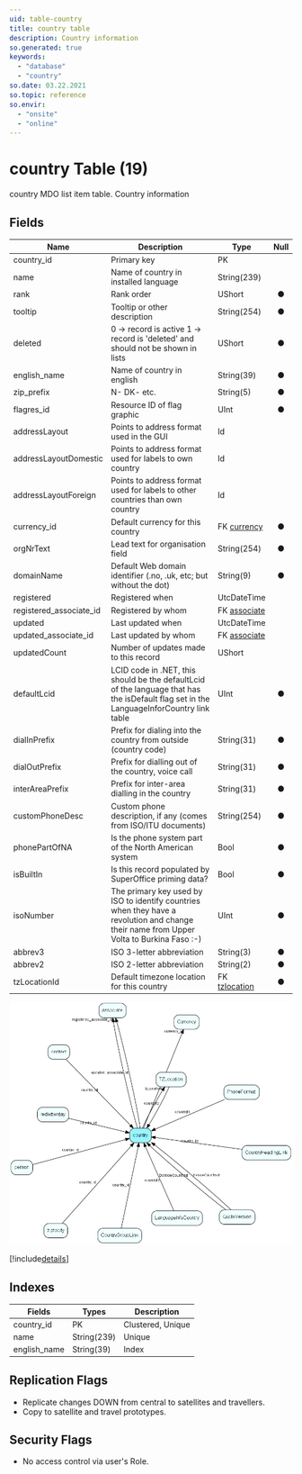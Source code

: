 ```yaml
---
uid: table-country
title: country table
description: Country information
so.generated: true
keywords:
  - "database"
  - "country"
so.date: 03.22.2021
so.topic: reference
so.envir:
  - "onsite"
  - "online"
---
```


# country Table (19)

country MDO list item table.
Country information

## Fields

| Name | Description | Type | Null |
|------|-------------|------|:----:|
|country\_id|Primary key|PK| |
|name|Name of country in installed language|String(239)| |
|rank|Rank order |UShort|&#x25CF;|
|tooltip|Tooltip or other description|String(254)|&#x25CF;|
|deleted|0 -&gt; record is active 1 -&gt; record is &apos;deleted&apos; and should not be shown in lists|UShort|&#x25CF;|
|english\_name|Name of country in english|String(39)|&#x25CF;|
|zip\_prefix|N- DK- etc.|String(5)|&#x25CF;|
|flagres\_id|Resource ID of flag graphic|UInt|&#x25CF;|
|addressLayout|Points to address format used in the GUI|Id| |
|addressLayoutDomestic|Points to address format used for labels to own country|Id| |
|addressLayoutForeign|Points to address format used for labels to other countries than own country|Id| |
|currency\_id|Default currency for this country|FK [currency](currency.md)|&#x25CF;|
|orgNrText|Lead text for organisation field|String(254)|&#x25CF;|
|domainName|Default Web domain identifier (.no, .uk, etc; but without the dot)|String(9)|&#x25CF;|
|registered|Registered when|UtcDateTime| |
|registered\_associate\_id|Registered by whom|FK [associate](associate.md)| |
|updated|Last updated when|UtcDateTime| |
|updated\_associate\_id|Last updated by whom|FK [associate](associate.md)| |
|updatedCount|Number of updates made to this record|UShort| |
|defaultLcid|LCID code in .NET, this should be the defaultLcid of the language that has the isDefault flag set in the LanguageInforCountry link table|UInt|&#x25CF;|
|dialInPrefix|Prefix for dialing into the country from outside (country code)|String(31)|&#x25CF;|
|dialOutPrefix|Prefix for dialling out of the country, voice call|String(31)|&#x25CF;|
|interAreaPrefix|Prefix for inter-area dialling in the country|String(31)|&#x25CF;|
|customPhoneDesc|Custom phone description, if any (comes from ISO/ITU documents)|String(254)|&#x25CF;|
|phonePartOfNA|Is the phone system part of the North American system|Bool|&#x25CF;|
|isBuiltIn|Is this record populated by SuperOffice priming data?|Bool|&#x25CF;|
|isoNumber|The primary key used by ISO to identify countries when they have a revolution and change their name from Upper Volta to Burkina Faso :-)|UInt|&#x25CF;|
|abbrev3|ISO 3-letter abbreviation|String(3)|&#x25CF;|
|abbrev2|ISO 2-letter abbreviation|String(2)|&#x25CF;|
|tzLocationId|Default timezone location for this country|FK [tzlocation](tzlocation.md)|&#x25CF;|


![country table relationship diagram](./media/country.png)

[!include[details](./includes/country.md)]

## Indexes

| Fields | Types | Description |
|--------|-------|-------------|
|country\_id |PK |Clustered, Unique |
|name |String(239) |Unique |
|english\_name |String(39) |Index |

## Replication Flags

* Replicate changes DOWN from central to satellites and travellers.
* Copy to satellite and travel prototypes.

## Security Flags

* No access control via user's Role.

